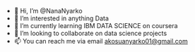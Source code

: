 - 👋 Hi, I’m @NanaNyarko
- 👀 I’m interested in anything Data
- 🌱 I’m currently learning IBM DATA SCIENCE on coursera
- 💞️ I’m looking to collaborate on data science projects
- 📫 You can reach me via email akosuanyarko01@gmail.com

<!---
NanaNyarko/NanaNyarko is a ✨ special ✨ repository because its `README.md` (this file) appears on your GitHub profile.
You can click the Preview link to take a look at your changes.
--->
